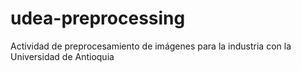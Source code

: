 # udea-preprocessing
Actividad de preprocesamiento de imágenes para la industria con la Universidad de Antioquia
